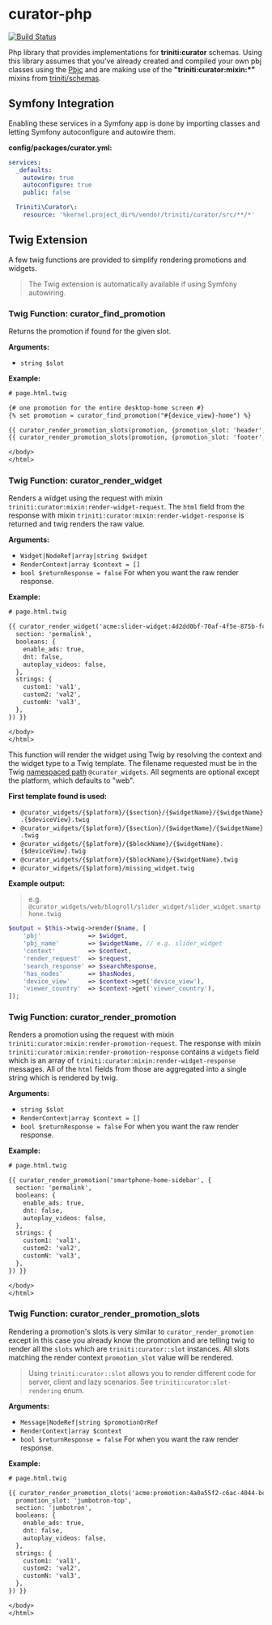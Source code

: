 curator-php
=============

[![Build Status](https://api.travis-ci.org/triniti/curator-php.svg)](https://travis-ci.org/triniti/curator-php)

Php library that provides implementations for __triniti:curator__ schemas. Using this library assumes that you've already created and compiled your own pbj classes using the [Pbjc](https://github.com/gdbots/pbjc-php) and are making use of the __"triniti:curator:mixin:*"__ mixins from [triniti/schemas](https://github.com/triniti/schemas).


## Symfony Integration
Enabling these services in a Symfony app is done by importing classes and letting Symfony autoconfigure and autowire them.

__config/packages/curator.yml:__

```yaml
services:
  _defaults:
    autowire: true
    autoconfigure: true
    public: false

  Triniti\Curator\:
    resource: '%kernel.project_dir%/vendor/triniti/curator/src/**/*'

```


## Twig Extension
A few twig functions are provided to simplify rendering promotions and widgets.

> The Twig extension is automatically available if using Symfony autowiring.

### Twig Function: curator_find_promotion
Returns the promotion if found for the given slot.

__Arguments:__

+ `string $slot`


__Example:__

```txt
# page.html.twig

{# one promotion for the entire desktop-home screen #}
{% set promotion = curator_find_promotion("#{device_view}-home") %}

{{ curator_render_promotion_slots(promotion, {promotion_slot: 'header', section: 'header'}) }}
{{ curator_render_promotion_slots(promotion, {promotion_slot: 'footer', section: 'footer'}) }}

</body>
</html>
```

### Twig Function: curator_render_widget
Renders a widget using the request with mixin `triniti:curator:mixin:render-widget-request`. The `html` field from the response with mixin `triniti:curator:mixin:render-widget-response` is returned and twig renders the raw value.

__Arguments:__

+ `Widget|NodeRef|array|string $widget`
+ `RenderContext|array $context = []`
+ `bool $returnResponse = false` For when you want the raw render response.

__Example:__

```txt
# page.html.twig

{{ curator_render_widget('acme:slider-widget:4d2dd0bf-70af-4f5e-875b-fcd7db73fb78', {
  section: 'permalink',
  booleans: {
    enable_ads: true,
    dnt: false,
    autoplay_videos: false,
  },
  strings: {
    custom1: 'val1',
    custom2: 'val2',
    customN: 'val3',
  },
}) }}

</body>
</html>
```

This function will render the widget using Twig by resolving the context and the widget type to a Twig template.  The filename requested must be in the Twig [namespaced path](http://symfony.com/doc/current/templating/namespaced_paths.html) `@curator_widgets`.  All segments are optional except the platform, which defaults to "web".

__First template found is used:__

- `@curator_widgets/{$platform}/{$section}/{$widgetName}/{$widgetName}.{$deviceView}.twig`
- `@curator_widgets/{$platform}/{$section}/{$widgetName}/{$widgetName}.twig`
- `@curator_widgets/{$platform}/{$blockName}/{$widgetName}.{$deviceView}.twig`
- `@curator_widgets/{$platform}/{$blockName}/{$widgetName}.twig`
- `@curator_widgets/{$platform}/missing_widget.twig`

__Example output:__
> e.g. `@curator_widgets/web/blogroll/slider_widget/slider_widget.smartphone.twig`


```php
$output = $this->twig->render($name, [
    'pbj'             => $widget,
    'pbj_name'        => $widgetName, // e.g. slider_widget
    'context'         => $context,
    'render_request'  => $request,
    'search_response' => $searchResponse,
    'has_nodes'       => $hasNodes,
    'device_view'     => $context->get('device_view'),
    'viewer_country'  => $context->get('viewer_country'),
]);
```

### Twig Function: curator_render_promotion
Renders a promotion using the request with mixin `triniti:curator:mixin:render-promotion-request`. The response with mixin `triniti:curator:mixin:render-promotion-response` contains a `widgets` field which is an array of `triniti:curator:mixin:render-widget-response` messages.  All of the `html` fields from those are aggregated into a single string which is rendered by twig.

__Arguments:__

+ `string $slot`
+ `RenderContext|array $context = []`
+ `bool $returnResponse = false` For when you want the raw render response.


__Example:__

```txt
# page.html.twig

{{ curator_render_promotion('smartphone-home-sidebar', {
  section: 'permalink',
  booleans: {
    enable_ads: true,
    dnt: false,
    autoplay_videos: false,
  },
  strings: {
    custom1: 'val1',
    custom2: 'val2',
    customN: 'val3',
  },
}) }}

</body>
</html>
```


### Twig Function: curator_render_promotion_slots
Rendering a promotion's slots is very similar to `curator_render_promotion` except in this case you already know the promotion and are  telling twig to render all the `slots` which are `triniti:curator::slot` instances. All slots matching the render context `promotion_slot` value will be rendered.

> Using `triniti:curator::slot` allows you to render different code for server, client and lazy scenarios. See `triniti:curator:slot-rendering` enum.

__Arguments:__

+ `Message|NodeRef|string $promotionOrRef`
+ `RenderContext|array $context`
+ `bool $returnResponse = false` For when you want the raw render response.


__Example:__

```txt
# page.html.twig

{{ curator_render_promotion_slots('acme:promotion:4a0a55f2-c6ac-4044-bcc0-cb7e47be2509', {
  promotion_slot: 'jumbotron-top',
  section: 'jumbotron',
  booleans: {
    enable_ads: true,
    dnt: false,
    autoplay_videos: false,
  },
  strings: {
    custom1: 'val1',
    custom2: 'val2',
    customN: 'val3',
  },
}) }}

</body>
</html>
```
